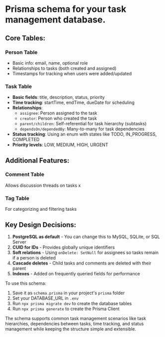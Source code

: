  # Prisma schema for your task management database. 

## **Core Tables:**

### **Person Table**
- Basic info: email, name, optional role
- Relationships to tasks (both created and assigned)
- Timestamps for tracking when users were added/updated

### **Task Table** 
- **Basic fields**: title, description, status, priority
- **Time tracking**: startTime, endTime, dueDate for scheduling
- **Relationships**:
  - `assignee`: Person assigned to the task
  - `creator`: Person who created the task
  - `parent/children`: Self-referential for task hierarchy (subtasks)
  - `dependsOn/dependedBy`: Many-to-many for task dependencies
- **Status tracking**: Using an enum with states like TODO, IN_PROGRESS, COMPLETED
- **Priority levels**: LOW, MEDIUM, HIGH, URGENT

## **Additional Features:**

### **Comment Table**
Allows discussion threads on tasks
x
### **Tag Table** 
For categorizing and filtering tasks

## **Key Design Decisions:**

1. **PostgreSQL as default** - You can change this to MySQL, SQLite, or SQL Server
2. **CUID for IDs** - Provides globally unique identifiers
3. **Soft relations** - Using `onDelete: SetNull` for assignees so tasks remain if a person is deleted
4. **Cascade deletes** - Child tasks and comments are deleted with their parent
5. **Indexes** - Added on frequently queried fields for performance

To use this schema:
1. Save it as `schema.prisma` in your project's `prisma` folder
2. Set your DATABASE_URL in `.env`
3. Run `npx prisma migrate dev` to create the database tables
4. Run `npx prisma generate` to create the Prisma Client

The schema supports common task management scenarios like task hierarchies, dependencies between tasks, time tracking, and status management while keeping the structure simple and extensible.